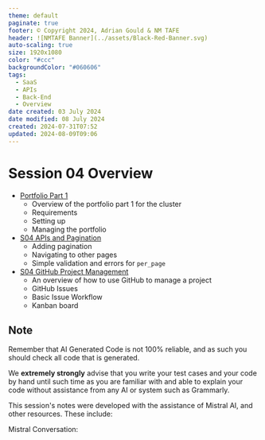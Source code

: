```yaml
---
theme: default
paginate: true
footer: © Copyright 2024, Adrian Gould & NM TAFE
header: ![NMTAFE Banner](../assets/Black-Red-Banner.svg)
auto-scaling: true
size: 1920x1080
color: "#ccc"
backgroundColor: "#060606"
tags:
  - SaaS
  - APIs
  - Back-End
  - Overview
date created: 03 July 2024
date modified: 08 July 2024
created: 2024-07-31T07:52
updated: 2024-08-09T09:06
---
```


# Session 04 Overview

- [Portfolio Part 1](./S04-Portfolio-Work.md)
	- Overview of the portfolio part 1 for the cluster
	- Requirements
	- Setting up
	- Managing the portfolio
- [S04 APIs and Pagination](S04-APIs-and-Pagination.md)
	- Adding pagination
	- Navigating to other pages
	- Simple validation and errors for `per_page`
- [S04 GitHub Project Management](S04-GitHub-Project-Management.md)
	- An overview of how to use GitHub to manage a project
	- GitHub Issues
	- Basic Issue Workflow
	- Kanban board


## Note

Remember that AI Generated Code is not 100% reliable, and as such you should check all code that is generated.

We **extremely strongly** advise that you write your test cases and your code by hand until such time as you are familiar with and able to explain your code without assistance from any AI or system such as Grammarly.

This session's notes were developed with the assistance of Mistral AI, and other resources. These include:

Mistral Conversation: 




